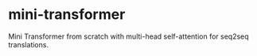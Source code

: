 # mini-transformer

Mini Transformer from scratch with multi-head self-attention for seq2seq translations.
